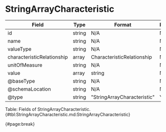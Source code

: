 <!--
    ATTENTION: This file was generated via gradle!
               Do NOT manually edit this file! Any such changes will be overwritten!
-->

# StringArrayCharacteristic

| Field | Type | Format | Required |
| ------- | ------- | ------- | --- |
| id | string | N/A | No |
| name | string | N/A | No |
| valueType | string | N/A | No |
| characteristicRelationship | array | CharacteristicRelationship | No |
| unitOfMeasure | string | N/A | No |
| value | array | string | No |
| @baseType | string | N/A | No |
| @schemaLocation | string | N/A | No |
| @type | string | "StringArrayCharacteristic" | Yes |

Table: Fields of StringArrayCharacteristic. {#tbl:StringArrayCharacteristic.md:StringArrayCharacteristic}

{#page:break}
